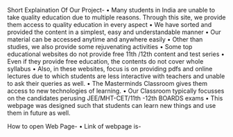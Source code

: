 Short Explaination Of Our Project-
•	Many students in India are unable to take quality education due to multiple reasons. Through this site, we provide them access to quality education in every aspect
•	We have sorted and provided the content in a simplest, easy and understandable manner
•	Our material can be accessed anytime and anywhere easily 
•	Other than studies, we also provide some rejuvenating activities
•	Some top educational websites do not provide free 11th /12th content and test series
•	Even if they provide free education, the contents do not cover whole syllabus
•	Also, in these websites, focus is on providing pdfs and online lectures due to which students are less interactive with teachers and unable to ask their queries as well.
•	The Masterminds Classroom gives them access to new technologies of learning. 
•	Our Classroom typically focusses on the candidates perusing JEE/MHT-CET/11th -12th BOARDS exams
•	This webpage was designed such that students can learn new things and use them in future as well.
 
How to open Web Page-
•	Link of webpage is-
